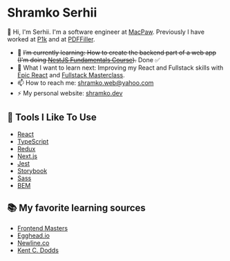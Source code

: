 # Shramko Serhii

👋 Hi, I'm Serhii. I'm a software engineer at [MacPaw](https://macpaw.com/).
Previously I have worked at [P1k](https://p1k.org/) and at [PDFFiller](https://www.pdffiller.com/).

[//]: # (- 🔭 I’m currently working on:)
- 🌱 ~~I’m currently learning: How to create the backend part of a web app (I'm doing [NestJS Fundamentals Course](https://courses.nestjs.com/)).~~ Done :white_check_mark:
- 🤔 What I want to learn next: Improving my React and Fullstack skills with [Epic React](https://epicreact.dev/) and [Fullstack Masterclass](https://www.newline.co/tinyhouse).
- 📫 How to reach me: shramko.web@yahoo.com
- ⚡ My personal website: [shramko.dev](https://shramko.dev/)

## 🔧 Tools I Like To Use

- [React](https://reactjs.org/)
- [TypeScript](https://www.typescriptlang.org/)
- [Redux](https://redux.js.org/)
- [Next.js](https://nextjs.org/)
- [Jest](https://jestjs.io/)
- [Storybook](https://storybook.js.org/)
- [Sass](https://sass-lang.com/)
- [BEM](https://en.bem.info/methodology/)


## 📚 My favorite learning sources

- [Frontend Masters](https://frontendmasters.com/)
- [Egghead.io](https://egghead.io/)
- [Newline.co](https://www.newline.co/)
- [Kent C. Dodds](https://kentcdodds.com/)
